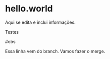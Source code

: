 # hello.world

Aqui se edita e inclui informações.

Testes

#obs




Essa linha vem do branch. Vamos fazer o merge.
